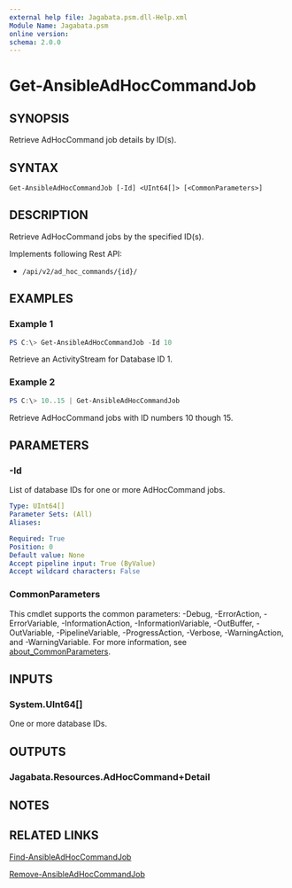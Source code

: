 ```yaml
---
external help file: Jagabata.psm.dll-Help.xml
Module Name: Jagabata.psm
online version:
schema: 2.0.0
---
```


# Get-AnsibleAdHocCommandJob

## SYNOPSIS
Retrieve AdHocCommand job details by ID(s).

## SYNTAX

```
Get-AnsibleAdHocCommandJob [-Id] <UInt64[]> [<CommonParameters>]
```

## DESCRIPTION
Retrieve AdHocCommand jobs by the specified ID(s).

Implements following Rest API:  
- `/api/v2/ad_hoc_commands/{id}/`  

## EXAMPLES

### Example 1
```powershell
PS C:\> Get-AnsibleAdHocCommandJob -Id 10
```

Retrieve an ActivityStream for Database ID 1.

### Example 2
```powershell
PS C:\> 10..15 | Get-AnsibleAdHocCommandJob
```

Retrieve AdHocCommand jobs with ID numbers 10 though 15.

## PARAMETERS

### -Id
List of database IDs for one or more AdHocCommand jobs.

```yaml
Type: UInt64[]
Parameter Sets: (All)
Aliases:

Required: True
Position: 0
Default value: None
Accept pipeline input: True (ByValue)
Accept wildcard characters: False
```

### CommonParameters
This cmdlet supports the common parameters: -Debug, -ErrorAction, -ErrorVariable, -InformationAction, -InformationVariable, -OutBuffer, -OutVariable, -PipelineVariable, -ProgressAction, -Verbose, -WarningAction, and -WarningVariable. For more information, see [about_CommonParameters](http://go.microsoft.com/fwlink/?LinkID=113216).

## INPUTS

### System.UInt64[]
One or more database IDs.

## OUTPUTS

### Jagabata.Resources.AdHocCommand+Detail
## NOTES

## RELATED LINKS

[Find-AnsibleAdHocCommandJob](Find-AnsibleAdHocCommandJob.md)

[Remove-AnsibleAdHocCommandJob](Remove-AnsibleAdHocCommandJob.md)
